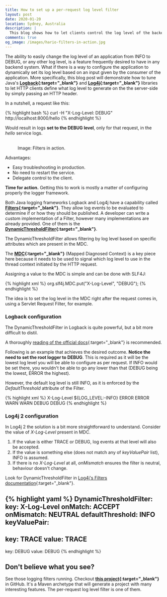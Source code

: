 ```yaml
---
title: How to set up a per-request log level filter
layout: post
date: 2020-01-20
location: Sydney, Australia
description: |
  This blog shows how to let clients control the log level of the backend app through the HTTP request header.
comments: true
og_image: /images/hario-filters-in-action.jpg
---
```


The ability to easily change the log level of an application from INFO to DEBUG, or any other log level, is a feature frequently desired to have in any backend system. What if there is a way to configure the application to dynamically set its log level based on an input given by the consumer of the application. More specifically, this blog post will demonstrate how to tune Java's **[Logback](http://logback.qos.ch/){:target="_blank"}** and **[Log4j](http://logging.apache.org/log4j/2.x/){:target="_blank"}** libraries to let HTTP clients define what log level to generate on the the server-side by simply passing an HTTP header.

<!--more-->

In a nutshell, a request like this:

{% highlight bash %}
curl -H "X-Log-Level: DEBUG" http://localhost:8000/hello
{% endhighlight %}

Would result in logs **set to the DEBUG level**, only for that request, in the *hello* service logs.
<br><br>

<figure class="image">
<amp-img
    src="{{ site.cdn.https }}/images/hario-filters-in-action.jpg"
    alt="filters-in-action"
    class="image-center"
    height="1"
    width="1"
    layout="responsive">
</amp-img>
<figcaption class="image-center-caption">Image: Filters in action.</figcaption>
</figure>

Advantages:

* Easy troubleshooting in production.
* No need to restart the service.
* Delegate control to the client.

**Time for action.** Getting this to work is mostly a matter of configuring properly the logger framework.

Both Java logging frameworks Logback and Log4j have a capability called **[Filters](http://logback.qos.ch/manual/filters.html){:target="_blank"}**. They allow log events to be evaluated to determine if or how they should be published. A developer can write a custom implementation of a Filter, however many implementations are already provided. One of them is the **[DynamicThresholdFilter](http://logback.qos.ch/apidocs/ch/qos/logback/classic/turbo/DynamicThresholdFilter.html){:target="_blank"}**.

The DynamicThresholdFilter allows filtering by log level based on specific attributes which are present in the MDC.

The **[MDC](http://logback.qos.ch/manual/mdc.html){:target="_blank"}** (Mapped Diagnosed Context) is a key piece here because it needs to be used to signal which log level to use in the thread context initiated by the HTTP request.

Assigning a value to the MDC is simple and can be done with SLF4J:

{% highlight xml %}
org.slf4j.MDC.put("X-Log-Level", "DEBUG");
{% endhighlight %}

The idea is to set the log level in the MDC right after the request comes in, using a Servlet Request Filter, for example.

### Logback configuration

The DynamicThresholdFilter in Logback is quite powerful, but a bit more difficult to distil.

A thoroughly [reading of the official docs](http://logback.qos.ch/apidocs/ch/qos/logback/classic/turbo/DynamicThresholdFilter.html){:target="_blank"} is recommended.

Following is an example that achieves the desired outcome. **Notice the need to set the root logger to DEBUG**. This is required as it will be the lowest log level you will be able to configure as per request. If INFO would be set there, you wouldn't be able to go any lower than that (DEBUG being the lowest, ERROR the highest).

However, the default log level is still INFO, as it is enforced by the *DefaultThreshold* attribute of the Filter.

{% highlight xml %}
<root level="DEBUG">
  <appender-ref ref="STDOUT"/>
</root>
<turboFilter class="ch.qos.logback.classic.turbo.DynamicThresholdFilter">
  <Key>X-Log-Level</Key>
  <DefaultThreshold>${LOG_LEVEL:-INFO}</DefaultThreshold>
  <MDCValueLevelPair>
    <value>ERROR</value>
    <level>ERROR</level>
  </MDCValueLevelPair>
  <MDCValueLevelPair>
    <value>WARN</value>
    <level>WARN</level>
  </MDCValueLevelPair>
  <MDCValueLevelPair>
    <value>DEBUG</value>
    <level>DEBUG</level>
  </MDCValueLevelPair>
</turboFilter>
{% endhighlight %}

### Log4j 2 configuration

In Log4j 2 the solution is a bit more straightforward to understand. Consider the value of *X-Log-Level* present in MDC.

1. If the value is either TRACE or DEBUG, log events at that level will also be accepted.
2. If the value is something else (does not match any of *keyValuePair* list), INFO is assumed.
3. If there is no *X-Log-Level* at all, *onMismatch* ensures the filter is neutral, behaviour doesn't change.

Look for DynamicThresholdFilter in [Log4j's Filters documentation](https://logging.apache.org/log4j/2.x/manual/filters.html){:target="_blank"}.

{% highlight yaml %}
DynamicThresholdFilter:
key: X-Log-Level
onMatch: ACCEPT
onMismatch: NEUTRAL
defaultThreshold: INFO
keyValuePair:
  -
  key: TRACE
  value: TRACE
  -
  key: DEBUG
  value: DEBUG
{% endhighlight %}

## Don't believe what you see?

See those logging filters running. Checkout **[this project](https://github.com/juliaaano/archetypes/tree/master/sparkjava){:target="_blank"}** in GitHub. It's a Maven archetype that will generate a project with many interesting features. The per-request log level filter is one of them.

